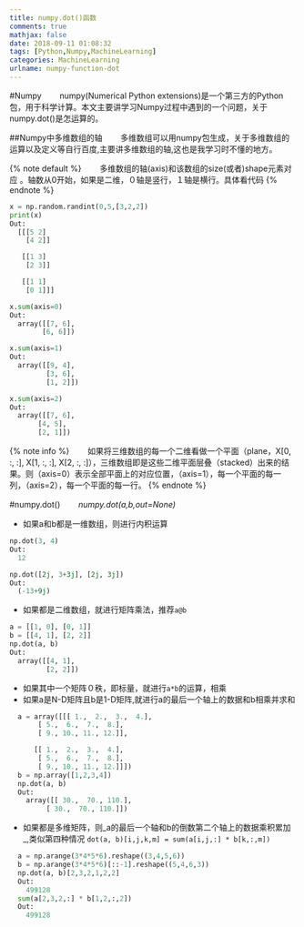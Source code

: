 ```yaml
---
title: numpy.dot()函数
comments: true
mathjax: false
date: 2018-09-11 01:08:32
tags: [Python,Numpy,MachineLearning]
categories: MachineLearning
urlname: numpy-function-dot
---
```


<meta name="referrer" content="no-referrer" />

#Numpy
　　numpy(Numerical Python extensions)是一个第三方的Python包，用于科学计算。本文主要讲学习Numpy过程中遇到的一个问题，关于numpy.dot()是怎运算的。<!--more-->

##Numpy中多维数组的轴
　　多维数组可以用numpy包生成，关于多维数组的运算以及定义等自行百度,主要讲多维数组的轴,这也是我学习时不懂的地方。

{% note default %}
　　多维数组的轴(axis)和该数组的size(或者)shape元素对应 。轴数从0开始，如果是二维，０轴是竖行，１轴是横行。具体看代码
{% endnote %}

```python
x = np.random.randint(0,5,[3,2,2])
print(x)
Out:
  [[[5 2]
    [4 2]]

   [[1 3]
    [2 3]]

   [[1 1]
    [0 1]]]

x.sum(axis=0)
Out:
  array([[7, 6],
        [6, 6]])

x.sum(axis=1)
Out:
  array([[9, 4],
         [3, 6],
         [1, 2]])

x.sum(axis=2)
Out:
  array([[7, 6],
       [4, 5],
       [2, 1]])
```

{% note info %} 
　　如果将三维数组的每一个二维看做一个平面（plane，X[0, :, :], X[1, :, :], X[2, :, :]），三维数组即是这些二维平面层叠（stacked）出来的结果。则（axis=0）表示全部平面上的对应位置，（axis=1），每一个平面的每一列，（axis=2），每一个平面的每一行。
{% endnote %}

#numpy.dot()
　　*numpy.dot(a,b,out=None)*

- 如果a和b都是一维数组，则进行内积运算

```python
np.dot(3, 4)
Out:
  12

np.dot([2j, 3+3j], [2j, 3j])
Out:
  (-13+9j)
```

- 如果都是二维数组，就进行矩阵乘法，推荐`a@b`

```python
a = [[1, 0], [0, 1]]
b = [[4, 1], [2, 2]]
np.dot(a, b)
Out:
  array([[4, 1],
         [2, 2]])
```

- 如果其中一个矩阵０秩，即标量，就进行`a*b`的运算，相乘
- 如果a是N-D矩阵且b是1-D矩阵,就进行a的最后一个轴上的数据和b相乘并求和

```python
  a = array([[[ 1.,  2.,  3.,  4.],
       [ 5.,  6.,  7.,  8.],
       [ 9., 10., 11., 12.]],

      [[ 1.,  2.,  3.,  4.],
       [ 5.,  6.,  7.,  8.],
       [ 9., 10., 11., 12.]]])
  b = np.array([1,2,3,4])
  np.dot(a, b)
  Out:
    array([[ 30.,  70., 110.],
         [ 30.,  70., 110.]])
```
- 如果都是多维矩阵，则_a的最后一个轴和b的倒数第二个轴上的数据乘积累加_,类似第四种情况
  `dot(a, b)[i,j,k,m] = sum(a[i,j,:] * b[k,:,m])`

```python
  a = np.arange(3*4*5*6).reshape((3,4,5,6))
  b = np.arange(3*4*5*6)[::-1].reshape((5,4,6,3))
  np.dot(a, b)[2,3,2,1,2,2]
  Out:
    499128
  sum(a[2,3,2,:] * b[1,2,:,2])
  Out:
    499128
```

&nbsp;&nbsp;

